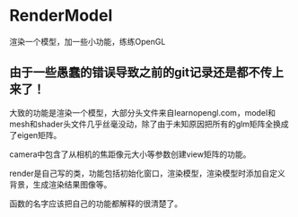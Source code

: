# RenderModel
渲染一个模型，加一些小功能，练练OpenGL

由于一些愚蠢的错误导致之前的git记录还是都不传上来了！
-----
大致的功能是渲染一个模型，大部分头文件来自learnopengl.com，model和mesh和shader头文件几乎丝毫没动，除了由于未知原因把所有的glm矩阵全换成了eigen矩阵。

camera中包含了从相机的焦距像元大小等参数创建view矩阵的功能。

render是自己写的类，功能包括初始化窗口，渲染模型，渲染模型时添加自定义背景，生成渲染结果图像等。

函数的名字应该把自己的功能都解释的很清楚了。

